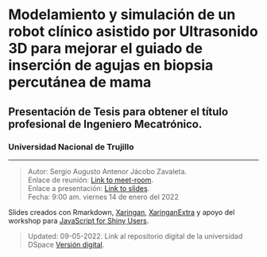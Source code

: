 # Modelamiento y simulación de un robot clínico asistido por Ultrasonido 3D para mejorar el guiado de inserción de agujas en biopsia percutánea de mama

## Presentación de Tesis para obtener el título profesional de Ingeniero Mecatrónico.

### Universidad Nacional de Trujillo

---
> Autor: Sergio Augusto Antenor Jácobo Zavaleta.  
> Enlace de reunión: [Link to meet-room](https://meet.google.com/ryd-rkbm-hsp).  
> Enlace a presentación: [Link to slides](https://uekitayler.github.io/presentacion.html).  
> Fecha: 9:00 am. viernes 14 de enero del 2022


Slides creados con Rmarkdown, [Xaringan](https://github.com/yihui/xaringan), [XaringanExtra](https://github.com/gadenbuie/xaringanExtra/) y apoyo del workshop para [JavaScript for Shiny Users](https://github.com/rstudio-conf-2020/js-for-shiny).

> Updated: 09-05-2022. Link al repositorio digital de la universidad DSpace [Versión digital](https://dspace.unitru.edu.pe/handle/UNITRU/18679).